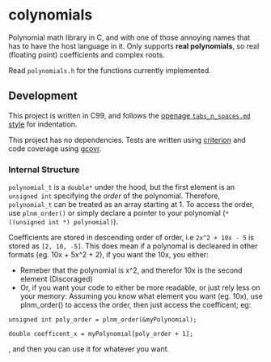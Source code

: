 # colynomials

Polynomial math library in C, and with one of those annoying names that has to have the host language in it. Only supports __real polynomials__, so real (floating point) coefficients and complex roots.

Read `polynomials.h` for the functions currently implemented.

## Development

This project is written in C99, and follows the [openage `tabs_n_spaces.md` style](https://github.com/SFTtech/openage/blob/master/doc/code_style/tabs_n_spaces.md) for indentation.

This project has no dependencies. Tests are written using [criterion](https://criterion.readthedocs.io/en/master/intro.html) and code coverage using [gcovr](https://gcovr.com/en/stable/).

### Internal Structure

`polynomial_t` is a `double*` under the hood, but the first element is an `unsigned int` specifying the *order* of the polynomial. Therefore, `polynomial_t` can be treated as an array starting at 1. To access the order, use `plnm_order()` or simply declare a pointer to your polynomial (`*((unsigned int *) polynomial)`).

Coefficients are stored in descending order of order, i.e `2x^2 + 10x - 5` is stored as `[2, 10, -5]`. This does mean if a polynomal is decleared in other formats (eg. 10x + 5x^2 + 2), if you want the 10x, you either:
* Remeber that the polynomial is x^2, and therefor 10x is the second element (Discoraged)
* Or, if you want your code to either be more readable, or just rely less on your memory: Assuming you know what element you want (eg. 10x), use plnm_order() to access the order, then just access the coefficent; eg:
 
 ```unsigned int poly_order = plnm_order(&myPolynomial);```
 
 ```double coefficent_x = myPolynomial[poly_order + 1];```
 
 , and then you can use it for whatever you want.
